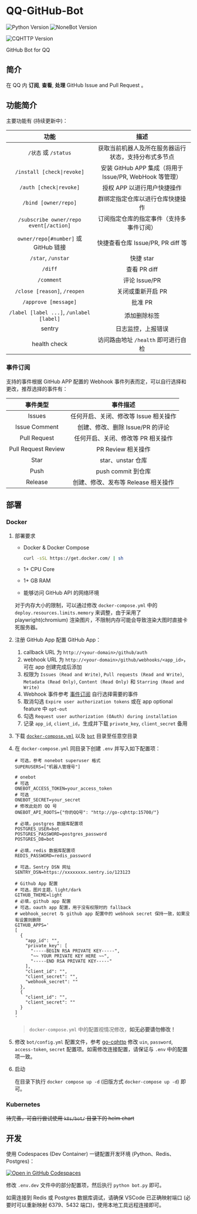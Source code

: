 <!--
 * @Author         : yanyongyu
 * @Date           : 2020-09-10 17:11:45
 * @LastEditors    : yanyongyu
 * @LastEditTime   : 2023-03-04 18:12:05
 * @Description    : README
 * @GitHub         : https://github.com/yanyongyu
-->

# QQ-GitHub-Bot

![Python Version](https://img.shields.io/badge/python-3.10+-blue.svg)
![NoneBot Version](https://img.shields.io/badge/nonebot-2+-red.svg)

![CQHTTP Version](https://img.shields.io/badge/CQHTTP%2011-Bot-black.svg?style=social)

GitHub Bot for QQ

## 简介

在 QQ 内 **订阅**, **查看**, **处理** GitHub Issue and Pull Request 。

## 功能简介

主要功能有 (持续更新中)：

|                   功能                   |                          描述                           |
| :--------------------------------------: | :-----------------------------------------------------: |
|           `/状态` 或 `/status`           |  获取当前机器人及所在服务器运行状态，支持分布式多节点   |
|        `/install [check\|revoke]`        | 安装 GitHub APP 集成（将用于 Issue/PR, WebHook 等管理） |
|         `/auth [check\|revoke]`          |               授权 APP 以进行用户快捷操作               |
|           `/bind [owner/repo]`           |            群绑定指定仓库以进行仓库快捷操作             |
|  `/subscribe owner/repo event[/action]`  |        订阅指定仓库的指定事件（支持多事件订阅）         |
|   `owner/repo[#number]` 或 GitHub 链接   |            快捷查看仓库 Issue/PR, PR diff 等            |
|            `/star`, `/unstar`            |                        快捷 star                        |
|                 `/diff`                  |                      查看 PR diff                       |
|                `/comment`                |                      评论 Issue/PR                      |
|       `/close [reason]`, `/reopen`       |                    关闭或重新开启 PR                    |
|           `/approve [message]`           |                         批准 PR                         |
| `/label [label ...]`, `/unlabel [label]` |                      添加删除标签                       |
|                  sentry                  |                   日志监控，上报错误                    |
|               health check               |           访问路由地址 `/health` 即可进行自检           |

### 事件订阅

支持的事件根据 GitHub APP 配置的 Webhook 事件列表而定，可以自行选择和更改，推荐选择的事件有：

|      事件类型       |               事件描述                |
| :-----------------: | :-----------------------------------: |
|       Issues        | 任何开启、关闭、修改等 Issue 相关操作 |
|    Issue Comment    |   创建、修改、删除 Issue/PR 的评论    |
|    Pull Request     |  任何开启、关闭、修改等 PR 相关操作   |
| Pull Request Review |          PR Review 相关操作           |
|        Star         |           star、unstar 仓库           |
|        Push         |          push commit 到仓库           |
|       Release       |  创建、修改、发布等 Release 相关操作  |

## 部署

### Docker

1. 部署要求

   - Docker & Docker Compose

     ```bash
     curl -sSL https://get.docker.com/ | sh
     ```

   - 1+ CPU Core
   - 1+ GB RAM
   - 能够访问 GitHub API 的网络环境

   对于内存大小的限制，可以通过修改 `docker-compose.yml` 中的 `deploy.resources.limits.memory` 来调整，由于采用了 playwright(chromium) 渲染图片，不限制内存可能会导致渲染大图时直接卡死服务器。

2. 注册 GitHub App
   配置 GitHub App：
   1. callback URL 为 `http://<your-domain>/github/auth`
   2. webhook URL 为 `http://<your-domain>/github/webhooks/<app_id>`，可在 app 创建完成后添加
   3. 权限为 `Issues (Read and Write)`, `Pull requests (Read and Write)`, `Metadata (Read Only)`, `Content (Read Only)` 和 `Starring (Read and Write)`
   4. Webhook 事件参考 [事件订阅](#事件订阅) 自行选择需要的事件
   5. 取消勾选 `Expire user authorization tokens` 或在 app optional feature 中 `opt-out`
   6. 勾选 `Request user authorization (OAuth) during installation`
   7. 记录 `app_id`, `client_id`，生成并下载 `private_key`, `client_secret` 备用
3. 下载 [`docker-compose.yml`](./docker-compose.yml) 以及 [`bot`](./bot) 目录至任意空目录
4. 在 `docker-compose.yml` 同目录下创建 `.env` 并写入如下配置项：

   ```dotenv
   # 可选，参考 nonebot superuser 格式
   SUPERUSERS=["机器人管理号"]

   # onebot
   # 可选
   ONEBOT_ACCESS_TOKEN=your_access_token
   # 可选
   ONEBOT_SECRET=your_secret
   # 修改此处的 QQ 号
   ONEBOT_API_ROOTS={"你的QQ号": "http://go-cqhttp:15700/"}

   # 必填，postgres 数据库配置项
   POSTGRES_USER=bot
   POSTGRES_PASSWORD=postgres_password
   POSTGRES_DB=bot

   # 必填，redis 数据库配置项
   REDIS_PASSWORD=redis_password

   # 可选，Sentry DSN 网址
   SENTRY_DSN=https://xxxxxxxx.sentry.io/123123

   # Github App 配置
   # 可选，图片主题，light/dark
   GITHUB_THEME=light
   # 必填，github app 配置
   # 可选，oauth app 配置，用于没有权限时的 fallback
   # webhook_secret 与 github app 配置中的 webhook secret 保持一致，如果没有设置则删除
   GITHUB_APPS='
   [
     {
       "app_id": "",
       "private_key": [
         "-----BEGIN RSA PRIVATE KEY-----",
         "~~ YOUR PRIVATE KEY HERE ~~",
         "-----END RSA PRIVATE KEY-----"
       ],
       "client_id": "",
       "client_secret": "",
       "webhook_secret": ""
     },
     {
       "client_id": "",
       "client_secret": ""
     }
   ]
   '
   ```

   > `docker-compose.yml` 中的配置视情况修改，**如无必要请勿修改！**

5. 修改 `bot/config.yml` 配置文件，参考 [go-cqhttp](https://docs.go-cqhttp.org/guide/config.html#%E9%85%8D%E7%BD%AE%E4%BF%A1%E6%81%AF) 修改 `uin`, `password`, `access-token`, `secret` 配置项。如需修改连接配置，请保证与 `.env` 中的配置项一致。
6. 启动

   在目录下执行 `docker compose up -d` (旧版方式 `docker-compose up -d`) 即可。

### Kubernetes

~~待完善，可自行尝试使用 `k8s/bot/` 目录下的 helm chart~~

## 开发

使用 Codespaces (Dev Container) 一键配置开发环境 (Python、Redis、Postgres)：

[![Open in GitHub Codespaces](https://github.com/codespaces/badge.svg)](https://github.com/codespaces/new?hide_repo_select=true&ref=master&repo=294357266)

修改 `.env.dev` 文件中的部分配置项，然后执行 `python bot.py` 即可。

如需连接到 Redis 或 Postgres 数据库调试，请确保 VSCode 已正确映射端口 (必要时可以重新映射 6379、5432 端口)，使用本地工具远程连接即可。
